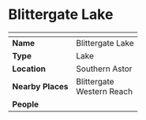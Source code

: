 # Blittergate Lake

| []() | |
| --- | --- |
| **Name** | Blittergate Lake |
| **Type** | Lake |
| **Location** | Southern Astor |
| **Nearby Places** | Blittergate<br />Western Reach |
| **People** | |
